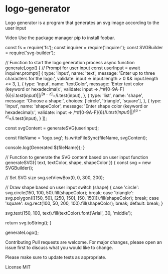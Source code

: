 # logo-generator
Logo generator is a program that generates an svg image according to the user input

Video
Use the package manager pip to install foobar.

const fs = require('fs'); const inquirer = require('inquirer'); const SVGBuilder = require('svg-builder');

// Function to start the logo generation process async function generateLogo() { // Prompt for user input const userInput = await inquirer.prompt([ { type: 'input', name: 'text', message: 'Enter up to three characters for the logo:', validate: input => input.length > 0 && input.length <= 3, }, { type: 'input', name: 'textColor', message: 'Enter text color (keyword or hexadecimal):', validate: input => /^#[0-9A-F]{6}$/i.test(input) || /^[a-z]+$/i.test(input), }, { type: 'list', name: 'shape', message: 'Choose a shape:', choices: ['circle', 'triangle', 'square'], }, { type: 'input', name: 'shapeColor', message: 'Enter shape color (keyword or hexadecimal):', validate: input => /^#[0-9A-F]{6}$/i.test(input) || /^[a-z]+$/i.test(input), } ]);

const svgContent = generateSVG(userInput);

const fileName = 'logo.svg'; fs.writeFileSync(fileName, svgContent);

console.log(Generated ${fileName}); }

// Function to generate the SVG content based on user input function generateSVG({ text, textColor, shape, shapeColor }) { const svg = new SVGBuilder();

// Set SVG size svg.setViewBox(0, 0, 300, 200);

// Draw shape based on user input switch (shape) { case 'circle': svg.circle(150, 100, 50).fill(shapeColor); break; case 'triangle': svg.polygon([[150, 50], [250, 150], [50, 150]]).fill(shapeColor); break; case 'square': svg.rect(100, 50, 200, 100).fill(shapeColor); break; default: break; }

svg.text(150, 100, text).fill(textColor).font('Arial', 30, 'middle');

return svg.toString(); }

generateLogo();

Contributing
Pull requests are welcome. For major changes, please open an issue first to discuss what you would like to change.

Please make sure to update tests as appropriate.

License
MIT